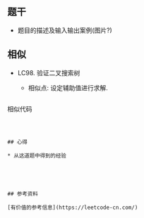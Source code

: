 ## 题干

* 题目的描述及输入输出案例(图片?)



## 相似

* LC98. 验证二叉搜索树

  * 相似点: 设定辅助值进行求解.
  
  ```
相似代码
  ```
  
  

## 心得

* 从这道题中得到的经验

​	



## 参考资料

[有价值的参考信息](https://leetcode-cn.com/)